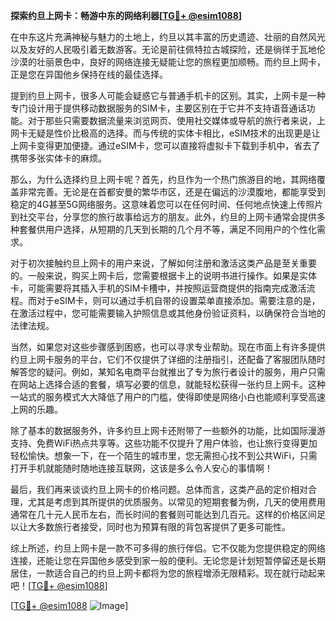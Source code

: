 **探索约旦上网卡：畅游中东的网络利器[[TG💪+ @esim1088](https://t.me/s/esim1088)]**

在中东这片充满神秘与魅力的土地上，约旦以其丰富的历史遗迹、壮丽的自然风光以及友好的人民吸引着无数游客。无论是前往佩特拉古城探险，还是徜徉于瓦地伦沙漠的壮丽景色中，良好的网络连接无疑能让您的旅程更加顺畅。而约旦上网卡，正是您在异国他乡保持在线的最佳选择。

提到约旦上网卡，很多人可能会疑惑它与普通手机卡的区别。其实，上网卡是一种专门设计用于提供移动数据服务的SIM卡，主要区别在于它并不支持语音通话功能。对于那些只需要数据流量来浏览网页、使用社交媒体或导航的旅行者来说，上网卡无疑是性价比极高的选择。而与传统的实体卡相比，eSIM技术的出现更是让上网卡变得更加便捷。通过eSIM卡，您可以直接将虚拟卡下载到手机中，省去了携带多张实体卡的麻烦。

那么，为什么选择约旦上网卡呢？首先，约旦作为一个热门旅游目的地，其网络覆盖非常完善。无论是在首都安曼的繁华市区，还是在偏远的沙漠腹地，都能享受到稳定的4G甚至5G网络服务。这意味着您可以在任何时间、任何地点快速上传照片到社交平台，分享您的旅行故事给远方的朋友。此外，约旦的上网卡通常会提供多种套餐供用户选择，从短期的几天到长期的几个月不等，满足不同用户的个性化需求。

对于初次接触约旦上网卡的用户来说，了解如何注册和激活这类产品是至关重要的。一般来说，购买上网卡后，您需要根据卡上的说明书进行操作。如果是实体卡，可能需要将其插入手机的SIM卡槽中，并按照运营商提供的指南完成激活流程。而对于eSIM卡，则可以通过手机自带的设置菜单直接添加。需要注意的是，在激活过程中，您可能需要输入护照信息或其他身份验证资料，以确保符合当地的法律法规。

当然，如果您对这些步骤感到困惑，也可以寻求专业帮助。现在市面上有许多提供约旦上网卡服务的平台，它们不仅提供了详细的注册指引，还配备了客服团队随时解答您的疑问。例如，某知名电商平台就推出了专为旅行者设计的服务，用户只需在网站上选择合适的套餐，填写必要的信息，就能轻松获得一张约旦上网卡。这种一站式的服务模式大大降低了用户的门槛，使得即使是网络小白也能顺利享受高速上网的乐趣。

除了基本的数据服务外，许多约旦上网卡还附带了一些额外的功能，比如国际漫游支持、免费WiFi热点共享等。这些功能不仅提升了用户体验，也让旅行变得更加轻松愉快。想象一下，在一个陌生的城市里，您无需担心找不到公共WiFi，只需打开手机就能随时随地连接互联网，这该是多么令人安心的事情啊！

最后，我们再来谈谈约旦上网卡的价格问题。总体而言，这类产品的定价相对合理，尤其是考虑到其所提供的优质服务。以常见的短期套餐为例，几天的使用费用通常在几十元人民币左右，而长时间的套餐则可能达到几百元。这样的价格区间足以让大多数旅行者接受，同时也为预算有限的背包客提供了更多可能性。

综上所述，约旦上网卡是一款不可多得的旅行伴侣。它不仅能为您提供稳定的网络连接，还能让您在异国他乡感受到家一般的便利。无论您是计划短暂停留还是长期居住，一款适合自己的约旦上网卡都将为您的旅程增添无限精彩。现在就行动起来吧！[[TG💪+ @esim1088](https://t.me/s/esim1088)]

[[TG💪+ @esim1088](https://t.me/s/esim1088) ![Image](https://i.postimg.cc/4NQfJmqS/Snipaste-2025-05-13-00-14-12.png)]